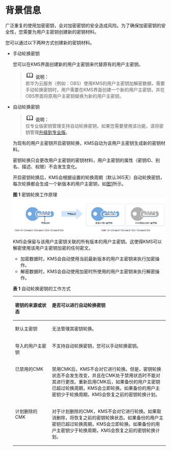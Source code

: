 # 背景信息<a name="dew_01_0094"></a>

广泛重复的使用加密密钥，会对加密密钥的安全造成风险。为了确保加密密钥的安全性，您需要为用户主密钥创建新的密钥材料。

您可以通过以下两种方式创建新的密钥材料。

-   手动轮换密钥

    您可以在KMS界面创建新的用户主密钥来代替原有的用户主密钥。

    >![](public_sys-resources/icon-note.gif) **说明：**   
    >若华为云服务（例如：OBS）使用KMS的用户主密钥加解密数据，需要手动轮换密钥时，用户需要在KMS界面创建一个新的用户主密钥，并在OBS界面将原用户主密钥替换为新的用户主密钥。  

-   自动轮换密钥

    >![](public_sys-resources/icon-note.gif) **说明：**   
    >仅专业版密钥管理支持自动轮换密钥，如果您需要使用该功能，请将密钥管理[升级到专业版](升级到专业版.md)。  

    为现有的用户主密钥开启密钥轮换，KMS自动为该用户主密钥生成新的密钥材料。

    密钥轮换只会更改用户主密钥的密钥材料，用户主密钥的属性（密钥ID、别名、描述、权限）不会发生变化。

    开启密钥轮换后，KMS会根据设置的轮换周期（默认365天）自动轮换密钥，每次轮换都会生成一个新版本的用户主密钥，如[图1](#fig9231144353)所示。

    **图 1**  密钥轮换工作原理<a name="fig9231144353"></a>  
    ![](figures/密钥轮换工作原理.png "密钥轮换工作原理")

    KMS会保留与该用户主密钥关联的所有版本的用户主密钥。这使得KMS可以解密使用该用户主密钥加密的任何密文。

    -   加密数据时，KMS会自动使用当前最新版本的用户主密钥来执行加密操作。
    -   解密数据时，KMS会自动使用加密时所使用的用户主密钥来执行解密操作。

    **表 1**  自动轮换密钥的工作方式

    <a name="table192321644156"></a>
    <table><thead align="left"><tr id="row3231184420513"><th class="cellrowborder" valign="top" width="24.08%" id="mcps1.2.3.1.1"><p id="p1223118441250"><a name="p1223118441250"></a><a name="p1223118441250"></a>密钥的来源或状态</p>
    </th>
    <th class="cellrowborder" valign="top" width="75.92%" id="mcps1.2.3.1.2"><p id="p142318441759"><a name="p142318441759"></a><a name="p142318441759"></a>是否可以进行自动轮换密钥</p>
    </th>
    </tr>
    </thead>
    <tbody><tr id="row152325447513"><td class="cellrowborder" valign="top" width="24.08%" headers="mcps1.2.3.1.1 "><p id="p823244415512"><a name="p823244415512"></a><a name="p823244415512"></a>默认主密钥</p>
    </td>
    <td class="cellrowborder" valign="top" width="75.92%" headers="mcps1.2.3.1.2 "><p id="p18232144654"><a name="p18232144654"></a><a name="p18232144654"></a>无法管理其密钥轮换。</p>
    </td>
    </tr>
    <tr id="row1023219447513"><td class="cellrowborder" valign="top" width="24.08%" headers="mcps1.2.3.1.1 "><p id="p023254417514"><a name="p023254417514"></a><a name="p023254417514"></a>导入的用户主密钥</p>
    </td>
    <td class="cellrowborder" valign="top" width="75.92%" headers="mcps1.2.3.1.2 "><p id="p1223244420513"><a name="p1223244420513"></a><a name="p1223244420513"></a>不支持自动轮换密钥，您可以手动轮换密钥。</p>
    </td>
    </tr>
    <tr id="row202328441951"><td class="cellrowborder" valign="top" width="24.08%" headers="mcps1.2.3.1.1 "><p id="p162328442513"><a name="p162328442513"></a><a name="p162328442513"></a>已禁用的CMK</p>
    </td>
    <td class="cellrowborder" valign="top" width="75.92%" headers="mcps1.2.3.1.2 "><p id="p1223219441651"><a name="p1223219441651"></a><a name="p1223219441651"></a>禁用CMK后，KMS不会对它进行轮换。但是，密钥轮换状态不会发生改变，并且在CMK处于禁用状态时不能对其进行更改。重新启用CMK后，如果备份的用户主密钥已超过轮换周期，KMS会立即轮换。如果备份的用户主密钥少于轮换周期，KMS会恢复之前的密钥轮换计划。</p>
    </td>
    </tr>
    <tr id="row1123215449515"><td class="cellrowborder" valign="top" width="24.08%" headers="mcps1.2.3.1.1 "><p id="p1232344152"><a name="p1232344152"></a><a name="p1232344152"></a>计划删除的CMK</p>
    </td>
    <td class="cellrowborder" valign="top" width="75.92%" headers="mcps1.2.3.1.2 "><p id="p1823224419517"><a name="p1823224419517"></a><a name="p1823224419517"></a>对于计划删除的CMK，KMS不会对它进行轮换。如果取消删除，将恢复之前的密钥轮换状态。如果备份的用户主密钥已超过轮换周期，KMS会立即轮换。如果备份的用户主密钥少于轮换周期，KMS会恢复之前的密钥轮换计划。</p>
    </td>
    </tr>
    </tbody>
    </table>


